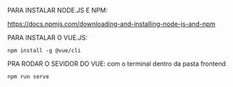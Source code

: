 PARA INSTALAR NODE.JS E NPM:

https://docs.npmjs.com/downloading-and-installing-node-js-and-npm



PARA INSTALAR O VUE.JS:


    npm install -g @vue/cli

PRA RODAR O SEVIDOR DO VUE:
    com o terminal dentro da pasta frontend

    
    npm run serve
